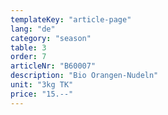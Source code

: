 ```yaml
---
templateKey: "article-page"
lang: "de"
category: "season"
table: 3
order: 7
articleNr: "B60007"
description: "Bio Orangen-Nudeln"
unit: "3kg TK"
price: "15.--"
---
```

